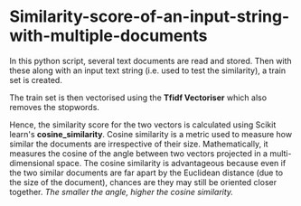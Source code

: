 # Similarity-score-of-an-input-string-with-multiple-documents

In this python script, several text documents are read and stored. Then with these along with an input text string (i.e. used to test the similarity), a train set is created.

The train set is then vectorised using the **Tfidf Vectoriser** which also removes the stopwords. 

Hence, the similarity score for the two vectors is calculated using Scikit learn's **cosine_similarity**. Cosine similarity is a metric used to measure how similar the documents are irrespective of their size. Mathematically, it measures the cosine of the angle between two vectors projected in a multi-dimensional space. The cosine similarity is advantageous because even if the two similar documents are far apart by the Euclidean distance (due to the size of the document), chances are they may still be oriented closer together. *The smaller the angle, higher the cosine similarity.*
